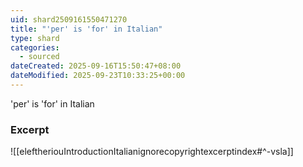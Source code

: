 ```yaml
---
uid: shard2509161550471270
title: "'per' is 'for' in Italian"
type: shard
categories:
  - sourced
dateCreated: 2025-09-16T15:50:47+08:00
dateModified: 2025-09-23T10:33:25+00:00
---
```

'per' is 'for' in Italian
### Excerpt
![[eleftheriouIntroductionItalianignorecopyrightexcerptindex#^-vsla]]